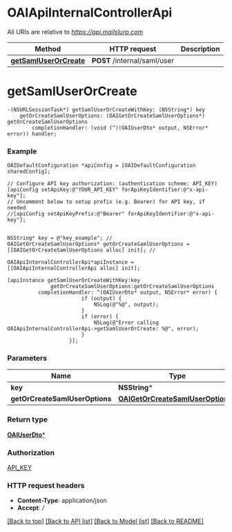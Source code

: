 # OAIApiInternalControllerApi

All URIs are relative to *https://api.mailslurp.com*

Method | HTTP request | Description
------------- | ------------- | -------------
[**getSamlUserOrCreate**](OAIApiInternalControllerApi#getsamluserorcreate) | **POST** /internal/saml/user | 


# **getSamlUserOrCreate**
```objc
-(NSURLSessionTask*) getSamlUserOrCreateWithKey: (NSString*) key
    getOrCreateSamlUserOptions: (OAIGetOrCreateSamlUserOptions*) getOrCreateSamlUserOptions
        completionHandler: (void (^)(OAIUserDto* output, NSError* error)) handler;
```



### Example 
```objc
OAIDefaultConfiguration *apiConfig = [OAIDefaultConfiguration sharedConfig];

// Configure API key authorization: (authentication scheme: API_KEY)
[apiConfig setApiKey:@"YOUR_API_KEY" forApiKeyIdentifier:@"x-api-key"];
// Uncomment below to setup prefix (e.g. Bearer) for API key, if needed
//[apiConfig setApiKeyPrefix:@"Bearer" forApiKeyIdentifier:@"x-api-key"];


NSString* key = @"key_example"; // 
OAIGetOrCreateSamlUserOptions* getOrCreateSamlUserOptions = [[OAIGetOrCreateSamlUserOptions alloc] init]; // 

OAIApiInternalControllerApi*apiInstance = [[OAIApiInternalControllerApi alloc] init];

[apiInstance getSamlUserOrCreateWithKey:key
              getOrCreateSamlUserOptions:getOrCreateSamlUserOptions
          completionHandler: ^(OAIUserDto* output, NSError* error) {
                        if (output) {
                            NSLog(@"%@", output);
                        }
                        if (error) {
                            NSLog(@"Error calling OAIApiInternalControllerApi->getSamlUserOrCreate: %@", error);
                        }
                    }];
```

### Parameters

Name | Type | Description  | Notes
------------- | ------------- | ------------- | -------------
 **key** | **NSString***|  | 
 **getOrCreateSamlUserOptions** | [**OAIGetOrCreateSamlUserOptions***](OAIGetOrCreateSamlUserOptions)|  | 

### Return type

[**OAIUserDto***](OAIUserDto)

### Authorization

[API_KEY](../README#API_KEY)

### HTTP request headers

 - **Content-Type**: application/json
 - **Accept**: */*

[[Back to top]](#) [[Back to API list]](../README#documentation-for-api-endpoints) [[Back to Model list]](../README#documentation-for-models) [[Back to README]](../README)

